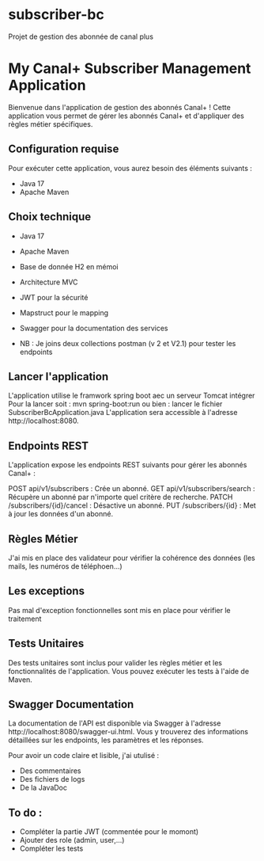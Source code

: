 # subscriber-bc
Projet de gestion des abonnée de canal plus

# My Canal+ Subscriber Management Application

Bienvenue dans l'application de gestion des abonnés Canal+ ! Cette application vous permet de gérer les abonnés Canal+ et d'appliquer des règles métier spécifiques.

## Configuration requise

Pour exécuter cette application, vous aurez besoin des éléments suivants :
- Java 17
- Apache Maven

## Choix technique

- Java 17
- Apache Maven
- Base de donnée H2 en mémoi
- Architecture MVC
- JWT pour la sécurité
- Mapstruct pour le mapping
- Swagger pour la documentation des services

- NB : Je joins deux collections postman (v 2 et V2.1) pour tester les endpoints 


## Lancer l'application
L'application utilise le framwork spring boot aec un serveur Tomcat intégrer 
Pour la lancer soit : mvn spring-boot:run
ou bien : lancer le fichier SubscriberBcApplication.java
L'application sera accessible à l'adresse http://localhost:8080.

## Endpoints REST
L'application expose les endpoints REST suivants pour gérer les abonnés Canal+ :

POST api/v1/subscribers : Crée un abonné.
GET api/v1/subscribers/search : Récupère un abonné par n'importe quel critère de recherche.
PATCH /subscribers/{id}/cancel : Désactive un abonné.
PUT /subscribers/{id} : Met à jour les données d'un abonné.

## Règles Métier
J'ai mis en place des validateur pour vérifier la cohérence des données (les mails, les numéros de téléphoen...)

## Les exceptions

Pas mal d'exception fonctionnelles sont mis en place pour vérifier le traitement

## Tests Unitaires
Des tests unitaires sont inclus pour valider les règles métier et les fonctionnalités de l'application. 
Vous pouvez exécuter les tests à l'aide de Maven.


## Swagger Documentation
La documentation de l'API est disponible via Swagger à l'adresse http://localhost:8080/swagger-ui.html. 
Vous y trouverez des informations détaillées sur les endpoints, les paramètres et les réponses.

Pour avoir un code claire et lisible, j'ai utulisé :
- Des commentaires
- Des fichiers de logs
- De la JavaDoc

## To do :
- Compléter la partie JWT (commentée pour le momont)
- Ajouter des role (admin, user,...)
- Compléter les tests
